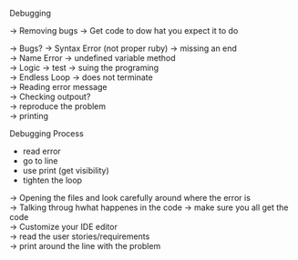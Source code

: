 Debugging

-> Removing bugs
-> Get code to dow hat you expect it to do

-> Bugs? -> Syntax Error (not proper ruby) -> missing an end\
         -> Name Error -> undefined variable method\
         -> Logic -> test -> suing the programing\
         -> Endless Loop -> does not terminate\
         -> Reading error message\
         -> Checking outpout?\
         -> reproduce the problem\
         -> printing

Debugging Process
* read error
* go to line
* use print (get visibility)
* tighten the loop


-> Opening the files and look carefully around where the error is\
-> Talking throug hwhat happenes in the code -> make sure you all get the code\
-> Customize your IDE editor\
-> read the user stories/requirements\
-> print around the line with the problem
